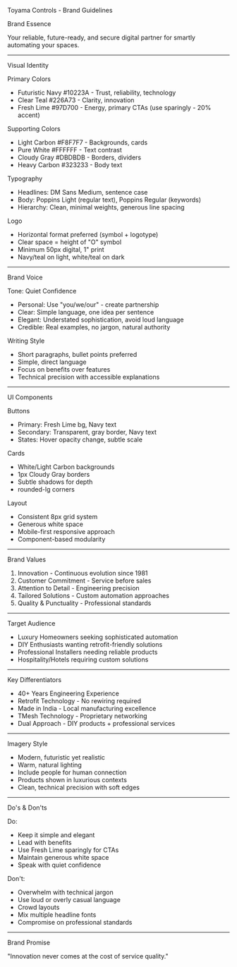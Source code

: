 Toyama Controls - Brand Guidelines

  Brand Essence

  Your reliable, future-ready, and secure digital partner for smartly automating your spaces.

  ---
  Visual Identity

  Primary Colors

  - Futuristic Navy #10223A - Trust, reliability, technology
  - Clear Teal #226A73 - Clarity, innovation
  - Fresh Lime #97D700 - Energy, primary CTAs (use sparingly - 20% accent)

  Supporting Colors

  - Light Carbon #F8F7F7 - Backgrounds, cards
  - Pure White #FFFFFF - Text contrast
  - Cloudy Gray #DBDBDB - Borders, dividers
  - Heavy Carbon #323233 - Body text

  Typography

  - Headlines: DM Sans Medium, sentence case
  - Body: Poppins Light (regular text), Poppins Regular (keywords)
  - Hierarchy: Clean, minimal weights, generous line spacing

  Logo

  - Horizontal format preferred (symbol + logotype)
  - Clear space = height of "O" symbol
  - Minimum 50px digital, 1" print
  - Navy/teal on light, white/teal on dark

  ---
  Brand Voice

  Tone: Quiet Confidence

  - Personal: Use "you/we/our" - create partnership
  - Clear: Simple language, one idea per sentence
  - Elegant: Understated sophistication, avoid loud language
  - Credible: Real examples, no jargon, natural authority

  Writing Style

  - Short paragraphs, bullet points preferred
  - Simple, direct language
  - Focus on benefits over features
  - Technical precision with accessible explanations

  ---
  UI Components

  Buttons

  - Primary: Fresh Lime bg, Navy text
  - Secondary: Transparent, gray border, Navy text
  - States: Hover opacity change, subtle scale

  Cards

  - White/Light Carbon backgrounds
  - 1px Cloudy Gray borders
  - Subtle shadows for depth
  - rounded-lg corners

  Layout

  - Consistent 8px grid system
  - Generous white space
  - Mobile-first responsive approach
  - Component-based modularity

  ---
  Brand Values

  1. Innovation - Continuous evolution since 1981
  2. Customer Commitment - Service before sales
  3. Attention to Detail - Engineering precision
  4. Tailored Solutions - Custom automation approaches
  5. Quality & Punctuality - Professional standards

  ---
  Target Audience

  - Luxury Homeowners seeking sophisticated automation
  - DIY Enthusiasts wanting retrofit-friendly solutions
  - Professional Installers needing reliable products
  - Hospitality/Hotels requiring custom solutions

  ---
  Key Differentiators

  - 40+ Years Engineering Experience
  - Retrofit Technology - No rewiring required
  - Made in India - Local manufacturing excellence
  - TMesh Technology - Proprietary networking
  - Dual Approach - DIY products + professional services

  ---
  Imagery Style

  - Modern, futuristic yet realistic
  - Warm, natural lighting
  - Include people for human connection
  - Products shown in luxurious contexts
  - Clean, technical precision with soft edges

  ---
  Do's & Don'ts

  Do:
  - Keep it simple and elegant
  - Lead with benefits
  - Use Fresh Lime sparingly for CTAs
  - Maintain generous white space
  - Speak with quiet confidence

  Don't:
  - Overwhelm with technical jargon
  - Use loud or overly casual language
  - Crowd layouts
  - Mix multiple headline fonts
  - Compromise on professional standards

  ---
  Brand Promise

  "Innovation never comes at the cost of service quality."
